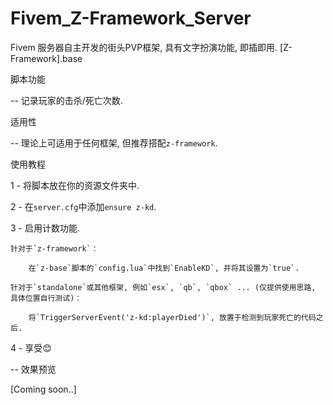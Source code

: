 # Fivem_Z-Framework_Server
Fivem 服务器自主开发的街头PVP框架, 具有文字扮演功能, 即插即用. [Z-Framework].base

脚本功能

-- 记录玩家的击杀/死亡次数.

适用性

-- 理论上可适用于任何框架, 但推荐搭配`z-framework`.

使用教程

1 - 将脚本放在你的资源文件夹中.

2 - 在`server.cfg`中添加`ensure z-kd`.

3 - 启用计数功能.

    针对于`z-framework`：
    
        在`z-base`脚本的`config.lua`中找到`EnableKD`, 并将其设置为`true`.
    
    针对于`standalone`或其他框架, 例如`esx`, `qb`, `qbox` ... (仅提供使用思路, 具体位置自行测试)：
    
        将`TriggerServerEvent('z-kd:playerDied')`, 放置于检测到玩家死亡的代码之后. 
    
4 - 享受😊

-- 效果预览

[Coming soon..]
